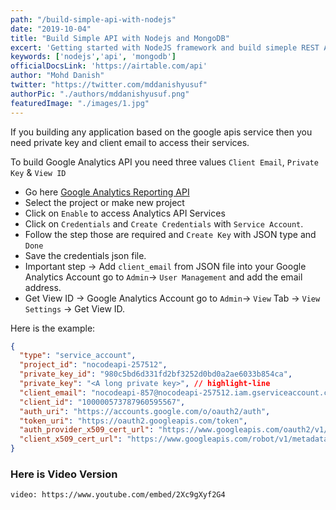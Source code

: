 ```yaml
---
path: "/build-simple-api-with-nodejs"
date: "2019-10-04"
title: "Build Simple API with Nodejs and MongoDB"
excert: 'Getting started with NodeJS framework and build simeple REST APIs. You can access data from database, update, delete.'
keywords: ['nodejs','api', 'mongodb']
officialDocsLink: 'https://airtable.com/api'
author: "Mohd Danish"
twitter: "https://twitter.com/mddanishyusuf"
authorPic: "./authors/mddanishyusuf.png"
featuredImage: "./images/1.jpg"
---
```


If you building any application based on the google apis service then you need private key and client email to access their services.

To build Google Analytics API you need three values `Client Email`, `Private Key` & `View ID`

- Go here [Google Analytics Reporting API](https://console.cloud.google.com/projectselector2/apis/api/analyticsreporting.googleapis.com/overview)
- Select the project or make new project
- Click on `Enable` to access Analytics API Services
- Click on `Credentials` and `Create Credentials` with `Service Account`.
- Follow the step those are required and `Create Key` with JSON type and `Done`
- Save the credentials json file.
- Important step -> Add `client_email` from JSON file into your Google Analytics Account go to `Admin`-> `User Management` and add the email address.
- Get View ID ->  Google Analytics Account go to `Admin`-> `View` Tab -> `View Settings` -> Get View ID.

Here is the example:

```json
{
  "type": "service_account",
  "project_id": "nocodeapi-257512",
  "private_key_id": "980c5bd6d331fd2bf3252d0bd0a2ae6033b854ca",
  "private_key": "<A long private key>", // highlight-line
  "client_email": "nocodeapi-857@nocodeapi-257512.iam.gserviceaccount.com", // highlight-line 
  "client_id": "100000573787960595567",
  "auth_uri": "https://accounts.google.com/o/oauth2/auth",
  "token_uri": "https://oauth2.googleapis.com/token",
  "auth_provider_x509_cert_url": "https://www.googleapis.com/oauth2/v1/certs",
  "client_x509_cert_url": "https://www.googleapis.com/robot/v1/metadata/x509/nocodeapi-857%40nocodeapi-257512.iam.gserviceaccount.com"
}
```

### Here is Video Version
`video: https://www.youtube.com/embed/2Xc9gXyf2G4`
